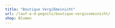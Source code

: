```yaml
---
title: "Boutique Vergißmeinicht"
url: /lauf-a-d-pegnitz/boutique-vergissmeinicht/
shop: Blumen
---
```

